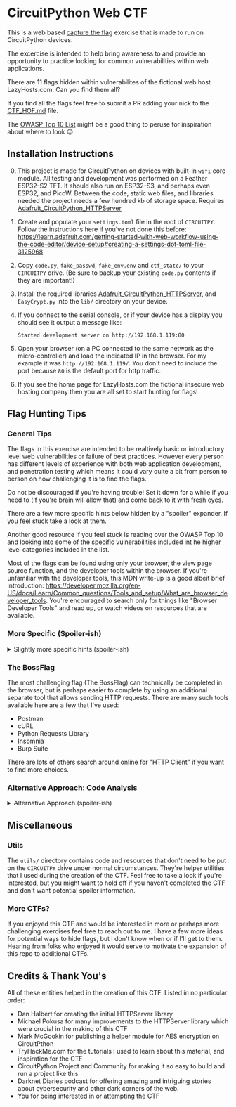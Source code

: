 # CircuitPython Web CTF

This is a web based [capture the flag](https://en.wikipedia.org/wiki/Capture_the_flag_(cybersecurity)) exercise that is made to run on CircuitPython devices.

The excercise is intended to help bring awareness to and provide an opportunity to practice looking for common vulnerabilities within web applications. 

There are 11 flags hidden within vulnerabilites of the fictional web host LazyHosts.com. Can you find them all?

If you find all the flags feel free to submit a PR adding your nick to the [CTF_HOF.md](CTF_HOF.md) file.

The [OWASP Top 10 List](https://owasp.org/www-project-top-ten/) might be a good thing to peruse for inspiration about where to look 😉



## Installation Instructions

0. This project is made for CircuitPython on devices with built-in `wifi` core module. All testing and development was performed on a Feather ESP32-S2 TFT. It should also run on ESP32-S3, and perhaps even ESP32, and PicoW. Between the code, static web files, and libraries needed the project needs a few hundred kb of storage space. Requires [Adafruit_CircuitPython_HTTPServer](https://github.com/adafruit/Adafruit_CircuitPython_HTTPServer)
1. Create and populate your `settings.toml` file in the root of `CIRCUITPY`. Follow the instructions here if you've not done this before: https://learn.adafruit.com/getting-started-with-web-workflow-using-the-code-editor/device-setup#creating-a-settings-dot-toml-file-3125968
2. Copy `code.py`, `fake_passwd`, `fake_env.env` and `ctf_statc/` to your `CIRCUITPY` drive. (Be sure to backup your existing `code.py` contents if they are important!)
3. Install the required libraries [Adafruit_CircuitPython_HTTPServer](https://github.com/adafruit/Adafruit_CircuitPython_HTTPServer), and `EasyCrypt.py` into the `lib/` directory on your device.
4. If you connect to the serial console, or if your device has a display you should see it output a message like:

    ```Started development server on http://192.168.1.119:80```
5. Open your browser (on a PC connected to the same network as the micro-controller) and load the indicated IP in the browser. For my example it was `http://192.168.1.119/`. You don't need to include the port because `80` is the default port for http traffic.
6. If you see the home page for LazyHosts.com the fictional insecure web hosting company then you are all set to start hunting for flags!

## Flag Hunting Tips

### General Tips

The flags in this exercise are intended to be realtively basic or introductory level web vulnerabilities or failure of best practices. However every person has different levels of experience with both web application development, and penetration testing which means it could vary quite a bit from person to person on how challenging it is to find the flags.

Do not be discouraged if you're having trouble! Set it down for a while if you need to (if you're brain will allow that) and come back to it with fresh eyes.

There are a few more specific hints below hidden by a "spoiler" expander. If you feel stuck take a look at them.

Another good resource if you feel stuck is reading over the OWASP Top 10 and looking into some of the specific vulnerabilities included int he higher level categories included in the list.

Most of the flags can be found using only your browser, the view page source function, and the developer tools within the browser. If you're unfamiliar with the developer tools, this MDN write-up is a good albeit brief introduction: https://developer.mozilla.org/en-US/docs/Learn/Common_questions/Tools_and_setup/What_are_browser_developer_tools. You're encouraged to search only for things like "Browser Developer Tools" and read up, or watch videos on resources that are available.

### More Specific (Spoiler-ish)
<details>
  <summary>Slightly more specific hints (spoiler-ish)</summary>

   Flags are hidden in many places. Here are a few hints and things to look out for:
   
   - sometimes developers leave more information than they should in comments
   - hidden pages
   - headers and data sent by the server that isn't ordinarily visible directly to the user
   - elements within pages that are intended to be hidden for some users
   - weak username / password combinations
   - read the text on all the pages, it can contain hints about other things to look for
   - files that were "unintentionally" made public

</details>

### The BossFlag
The most challenging flag (The BossFlag) can technically be completed in the browser, but is perhaps easier to complete by using an additional separate tool that allows sending HTTP requests. There are many such tools available here are a few that I've used:
- Postman
- cURL
- Python Requests Library
- Insomnia
- Burp Suite 

There are lots of others search around online for "HTTP Client" if you want to find more choices. 

### Alternative Approach: Code Analysis
<details>
  <summary>Alternative Approach (spoiler-ish)</summary>
   
   The primary intended user path is to explore and inspect the web application using browsers and other web based tools. However, the CTF could be completed via alternative means by analysis of the python code and static web files to understand how the web application works and recover the flags that way.

   If you already found the flags via the web front end you could make a second attempt a while later by analyzing the code. This could add a slight bit of replay-ability to the CTF.
</details>

## Miscellaneous

### Utils

The `utils/` directory contains code and resources that don't need to be put on the `CIRCUITPY` drive under normal circumstances. They're helper utilities that I used during the creation of the CTF. Feel free to take a look if you're interested, but you might want to hold off if you haven't completed the CTF and don't want potential spoiler information.

### More CTFs?

If you enjoyed this CTF and would be interested in more or perhaps more challenging exercises feel free to reach out to me. I have a few more ideas for potential ways to hide flags, but I don't know when or if I'll get to them. Hearing from folks who enjoyed it would serve to motivate the expansion of this repo to additional CTFs.

## Credits & Thank You's

All of these entities helped in the creation of this CTF. Listed in no particular order:

- Dan Halbert for creating the initial HTTPServer library
- Michael Pokusa for many improvements to the HTTPServer library which were crucial in the making of this CTF
- Mark McGookin for publishing a helper module for AES encryption on CircuitPthon
- TryHackMe.com for the tutorials I used to learn about this material, and inspiration for the CTF
- CircuitPython Project and Community for making it so easy to build and run a project like this
- Darknet Diaries podcast for offering amazing and intriguing stories about cybersecurity and other dark corners of the web. 
- You for being interested in or attempting the CTF